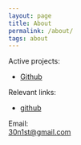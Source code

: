 ```yaml
---
layout: page
title: About
permalink: /about/
tags: about
---
```


Active projects:  
- [Github](http://github.com/eonist/)

Relevant links:  
- [github](http://github.com/eonist/)

Email:  
[30n1st@gmail.com](mailto:30n1st@gmail.com)
